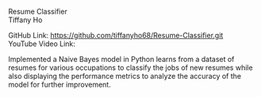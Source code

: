 Resume Classifier <br/>
Tiffany Ho <br/>

GitHub Link: https://github.com/tiffanyho68/Resume-Classifier.git <br/>
YouTube Video Link: <br/>

Implemented a Naive Bayes model in Python learns from a dataset of resumes for various occupations to classify the jobs of new resumes while also displaying the performance metrics to analyze the accuracy of the model for further improvement.

